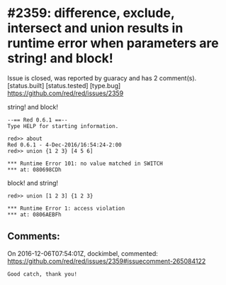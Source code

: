 
#2359: difference, exclude, intersect and union results in runtime error when parameters are string! and block!
================================================================================
Issue is closed, was reported by guaracy and has 2 comment(s).
[status.built] [status.tested] [type.bug]
<https://github.com/red/red/issues/2359>

string! and block!

```
--== Red 0.6.1 ==-- 
Type HELP for starting information. 

red>> about
Red 0.6.1 - 4-Dec-2016/16:54:24-2:00
red>> union {1 2 3} [4 5 6]

*** Runtime Error 101: no value matched in SWITCH
*** at: 080698CDh
```

block! and string!

```
red>> union [1 2 3] {1 2 3}

*** Runtime Error 1: access violation
*** at: 0806AEBFh
```



Comments:
--------------------------------------------------------------------------------

On 2016-12-06T07:54:01Z, dockimbel, commented:
<https://github.com/red/red/issues/2359#issuecomment-265084122>

    Good catch, thank you!

